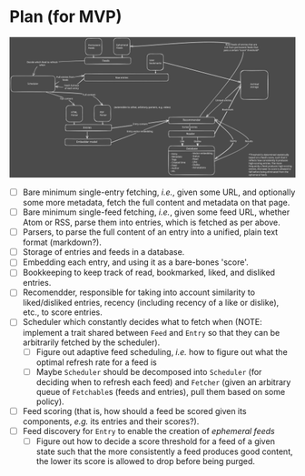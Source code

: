 # Plan (for MVP)

![Rough architecture diagram](sift.svg)

- [ ] Bare minimum single-entry fetching, _i.e._, given some URL, and optionally some more metadata, fetch the full content and metadata on that page.
- [ ] Bare minimum single-feed fetching, _i.e._, given some feed URL, whether Atom or RSS, parse them into entries, which is fetched as per above.
- [ ] Parsers, to parse the full content of an entry into a unified, plain text format (markdown?).
- [ ] Storage of entries and feeds in a database.
- [ ] Embedding each entry, and using it as a bare-bones 'score'.
- [ ] Bookkeeping to keep track of read, bookmarked, liked, and disliked entries.
- [ ] Recomendder, responsible for taking into account similarity to liked/disliked entries, recency (including recency of a like or dislike), etc., to score entries.
- [ ] Scheduler which constantly decides what to fetch when (NOTE: implement a trait shared between `Feed` and `Entry` so that they can be arbitrarily fetched by the scheduler).
  - [ ] Figure out adaptive feed scheduling, _i.e._ how to figure out what the optimal refresh rate for a feed is 
  - [ ] Maybe `Scheduler` should be decomposed into `Scheduler` (for deciding when to refresh each feed) and `Fetcher` (given an arbitrary queue of `Fetchable`s (feeds and entries), pull them based on some policy).
- [ ] Feed scoring (that is, how should a feed be scored given its components, _e.g._ its entries and their scores?).
- [ ] Feed discovery for `Entry` to enable the creation of _ephemeral feeds_
  - [ ] Figure out how to decide a score threshold for a feed of a given state such that the more consistently a feed produces good content, the lower its score is allowed to drop before being purged.
